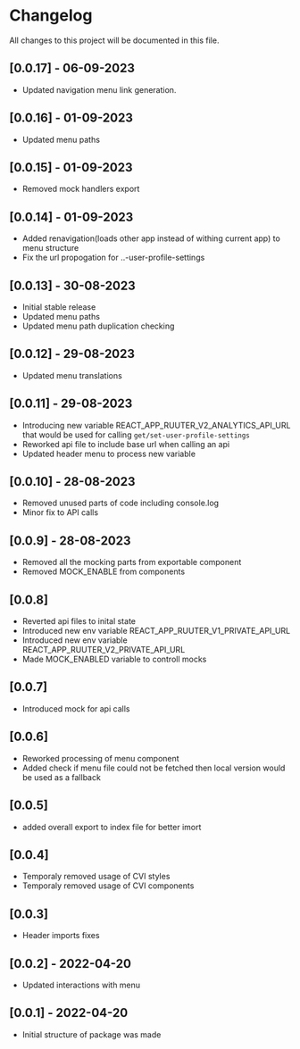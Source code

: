 # Changelog

All changes to this project will be documented in this file.
## [0.0.17] - 06-09-2023

- Updated navigation menu link generation.

## [0.0.16] - 01-09-2023

- Updated menu paths

## [0.0.15] - 01-09-2023

- Removed mock handlers export

## [0.0.14] - 01-09-2023

- Added renavigation(loads other app instead of withing current app) to menu structure
- Fix the url propogation for ..-user-profile-settings

## [0.0.13] - 30-08-2023

- Initial stable release
- Updated menu paths
- Updated menu path duplication checking

## [0.0.12] - 29-08-2023

- Updated menu translations

## [0.0.11] - 29-08-2023

- Introducing new variable REACT_APP_RUUTER_V2_ANALYTICS_API_URL that would be used for calling `get/set-user-profile-settings`
- Reworked api file to include base url when calling an api
- Updated header menu to process new variable

## [0.0.10] - 28-08-2023

- Removed unused parts of code including console.log
- Minor fix to API calls

## [0.0.9] - 28-08-2023

- Removed all the mocking parts from exportable component
- Removed MOCK_ENABLE from components

## [0.0.8]

- Reverted api files to inital state
- Introduced new env variable REACT_APP_RUUTER_V1_PRIVATE_API_URL
- Introduced new env variable REACT_APP_RUUTER_V2_PRIVATE_API_URL
- Made MOCK_ENABLED variable to controll mocks

## [0.0.7]

- Introduced mock for api calls

## [0.0.6]

- Reworked processing of menu component
- Added check if menu file could not be fetched then local version would be used as a fallback

## [0.0.5]

- added overall export to index file for better imort

## [0.0.4]

- Temporaly removed usage of CVI styles
- Temporaly removed usage of CVI components

## [0.0.3]

- Header imports fixes

## [0.0.2] - 2022-04-20

- Updated interactions with menu

## [0.0.1] - 2022-04-20

- Initial structure of package was made
